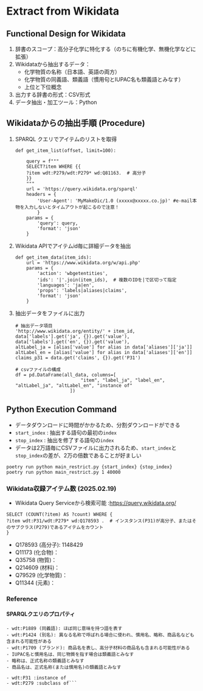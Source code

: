 # Extract from Wikidata

## Functional Design for Wikidata

1. 辞書のスコープ：高分子化学に特化する（のちに有機化学、無機化学などに拡張）
2. Wikidataから抽出するデータ：
    - 化学物質の名称（日本語、英語の両方）
    - 化学物質の同義語、類義語（慣用句とIUPAC名も類義語とみなす）
    - 上位と下位概念
3. 出力する辞書の形式：CSV形式
4. データ抽出・加工ツール：Python

## Wikidataからの抽出手順 (Procedure)

1. SPARQL クエリでアイテムのリストを取得

    ```get_item_list関数
    def get_item_list(offset, limit=100):

        query = f"""
        SELECT?item WHERE {{
        ?item wdt:P279/wdt:P279* wd:Q81163.  # 高分子
        }}
        """
        url = 'https://query.wikidata.org/sparql'
        headers = {
            'User-Agent': 'MyMakeDic/1.0 (xxxxx@xxxxx.co.jp)' #e-mail本物を入力しないとタイムアウトが起こるので注意！
            }
        params = {
            'query': query,
            'format': 'json'
        }
    ```

2. Wikidata APIでアイテムid毎に詳細データを抽出

    ```get_item_data関数
    def get_item_data(item_ids):
        url = 'https://www.wikidata.org/w/api.php'
        params = {
            'action': 'wbgetentities',
            'ids': '|'.join(item_ids),  # 複数のIDを|で区切って指定
            'languages': 'ja|en',
            'props': 'labels|aliases|claims',
            'format': 'json'
        }
    ```  

3. 抽出データをファイルに出力

    ```概略のみ記載
    # 抽出データ項目
    'http://www.wikidata.org/entity/' + item_id,
    data['labels'].get('ja', {}).get('value'),
    data['labels'].get('en', {}).get('value'),
    altLabel_ja = [alias['value'] for alias in data['aliases']['ja']]
    altLabel_en = [alias['value'] for alias in data['aliases']['en']]
    claims_p31 = data.get('claims', {}).get('P31')

    # csvファイルの構成
    df = pd.DataFrame(all_data, columns=[
                            "item", "label_ja", "label_en", "altLabel_ja", "altLabel_en", "instance of"
                        ])

    ```

## Python Execution Command

- データダウンロードに時間がかかるため、分割ダウンロードができる
- `start_index` : 抽出する語句の最初の`index`
- `stop_index` : 抽出を修了する語句の`index`
- データは2万語毎にCSVファイルに出力されるため、`start_index`と`stop_index`の差が、2万の倍数であることが好ましい

```実行コード例
poetry run python main_restrict.py {start_index} {stop_index}
poetry run python main_restrict.py 1 40000
```

### Wikidata収録アイテム数 (2025.02.19)

- Wikidata Query Serviceから検索可能 :https://query.wikidata.org/

```アイテム数カウント用クエリ
SELECT (COUNT(?item) AS ?count) WHERE {
?item wdt:P31/wdt:P279* wd:Q178593 .  # インスタンス(P31)が高分子、またはそのサブクラス(P279)であるアイテムをカウント
}
```

- Q178593 (高分子): 1148429
- Q11173 (化合物)：
- Q35758 (物質)：
- Q214609 (材料)：
- Q79529 (化学物質)：
- Q11344 (元素)：

### Reference

#### SPARQLクエリのプロパティ

```- wdt:P460 (類義語): 最も直接的な類義語を表すプロパティ
- wdt:P1889 (同義語): ほぼ同じ意味を持つ語を表す
- wdt:P1424 (別名): 異なる名称で呼ばれる場合に使われ、慣用名、略称、商品名なども含まれる可能性がある
- wdt:P1709 (ブランド): 商品名を表し、高分子材料の商品名も含まれる可能性がある
- IUPAC名と慣用名は、同じ物質を指す場合は類義語とみなす
- 略称は、正式名称の類義語とみなす
- 商品名は、正式名称(または慣用名)の類義語とみなす

- wdt:P31 :instance of
- wdt:P279 :subclass of```
